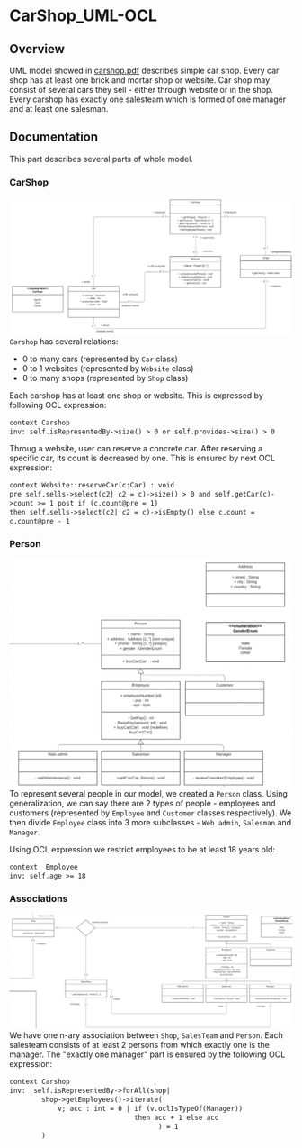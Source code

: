 # CarShop_UML-OCL

## Overview
UML model showed in [carshop.pdf](carshop.pdf) describes simple car shop. Every car shop has at least one brick and mortar shop or website. Car shop may consist of several cars they sell - either through website or in the shop. Every carshop has exactly one salesteam which is formed of one manager and at least one salesman.

## Documentation
This part describes several parts of whole model.

### CarShop
![carshop_img](carshop.png)
`Carshop` has several relations:
- 0 to many cars (represented by `Car` class)
- 0 to 1 websites (represented by `Website` class)
- 0 to many shops (represented by `Shop` class)

Each carshop has at least one shop or website. This is expressed by following OCL expression:
```
context Carshop
inv: self.isRepresentedBy->size() > 0 or self.provides->size() > 0
```
Throug a website, user can reserve a concrete car. 
After reserving a specific car, its count is decreased by one. This is ensured by next OCL expression:
```
context Website::reserveCar(c:Car) : void
pre self.sells->select(c2| c2 = c)->size() > 0 and self.getCar(c)->count >= 1 post if (c.count@pre = 1)
then self.sells->select(c2| c2 = c)->isEmpty() else c.count = c.count@pre - 1
```

### Person
![person_img](person.png)
To represent several people in our model, we created a `Person` class. Using generalization, we can say there are 2 types of people - employees and customers (represented by `Employee` and `Customer` classes respectively). We then divide `Employee` class into 3 more subclasses - `Web admin`, `Salesman` and `Manager`.

Using OCL expression we restrict employees to be at least 18 years old:
```
context  Employee
inv: self.age >= 18
```

### Associations
![n-ary_img](n-ary_association.png)
We have one n-ary association between `Shop`, `SalesTeam` and `Person`. Each salesteam consists of at least 2 persons from which exactly one is the manager. The "exactly one manager" part is ensured by the following OCL expression: 
```
context Carshop
inv:  self.isRepresentedBy->forAll(shop| 
		shop->getEmployees()->iterate(
            v; acc : int = 0 | if (v.oclIsTypeOf(Manager))
					           then acc + 1 else acc
                                     ) = 1
		)
```